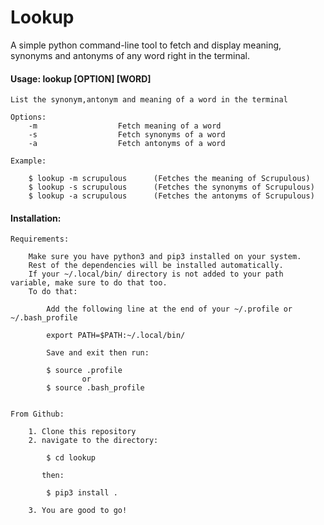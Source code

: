 # Lookup
A simple python command-line tool to fetch and display meaning, synonyms and antonyms of any word right in the terminal.

#### Usage: lookup [OPTION] [WORD] 

    List the synonym,antonym and meaning of a word in the terminal
    
    Options:
        -m                  Fetch meaning of a word
        -s                  Fetch synonyms of a word
        -a                  Fetch antonyms of a word
    
    Example:
        
        $ lookup -m scrupulous      (Fetches the meaning of Scrupulous)
        $ lookup -s scrupulous      (Fetches the synonyms of Scrupulous)
        $ lookup -a scrupulous      (Fetches the antonyms of Scrupulous)

#### Installation:

    Requirements:
        
        Make sure you have python3 and pip3 installed on your system.
        Rest of the dependencies will be installed automatically.
        If your ~/.local/bin/ directory is not added to your path variable, make sure to do that too.
        To do that:
            
            Add the following line at the end of your ~/.profile or ~/.bash_profile
            
            export PATH=$PATH:~/.local/bin/
            
            Save and exit then run:
            
            $ source .profile
                    or
            $ source .bash_profile
             

    From Github:
        
        1. Clone this repository
        2. navigate to the directory:
            
            $ cd lookup

           then:

            $ pip3 install .

        3. You are good to go!
      

